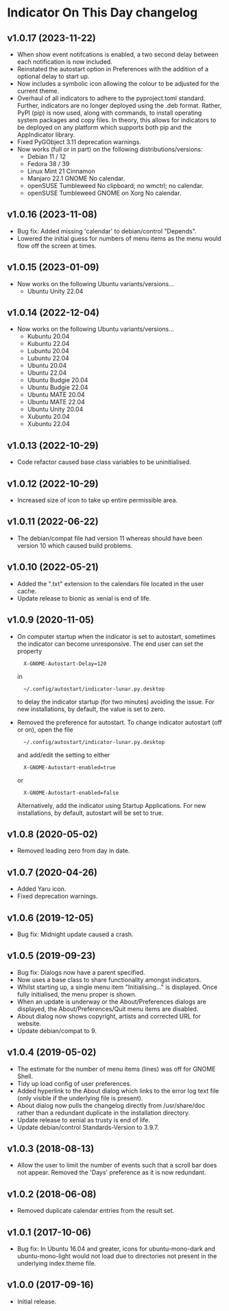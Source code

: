 # Indicator On This Day changelog

## v1.0.17 (2023-11-22)

- When show event notifcations is enabled, a two second delay between each notification is now included.
- Reinstated the autostart option in Preferences with the addition of a optional delay to start up.
- Now includes a symbolic icon allowing the colour to be adjusted for the current theme.
- Overhaul of all indicators to adhere to the pyproject.toml standard.  Further, indicators are no longer deployed using the .deb format.  Rather, PyPI (pip) is now used, along with commands, to install operating system packages and copy files.  In theory, this allows for indicators to be deployed on any platform which supports both pip and the AppIndicator library.
- Fixed PyGObject 3.11 deprecation warnings.
- Now works (full or in part) on the following distributions/versions:
  - Debian 11 / 12
  - Fedora 38 / 39
  - Linux Mint 21 Cinnamon
  - Manjaro 22.1 GNOME No calendar.
  - openSUSE Tumbleweed No clipboard; no wmctrl; no calendar.
  - openSUSE Tumbleweed GNOME on Xorg No calendar.


## v1.0.16 (2023-11-08)

- Bug fix: Added missing 'calendar' to debian/control "Depends".
- Lowered the initial guess for numbers of menu items as the menu would flow off the screen at times.


## v1.0.15 (2023-01-09)

- Now works on the following Ubuntu variants/versions...
  - Ubuntu Unity 22.04


## v1.0.14 (2022-12-04)

- Now works on the following Ubuntu variants/versions...
  - Kubuntu 20.04
  - Kubuntu 22.04
  - Lubuntu 20.04
  - Lubuntu 22.04
  - Ubuntu 20.04
  - Ubuntu 22.04
  - Ubuntu Budgie 20.04
  - Ubuntu Budgie 22.04
  - Ubuntu MATE 20.04
  - Ubuntu MATE 22.04
  - Ubuntu Unity 20.04
  - Xubuntu 20.04
  - Xubuntu 22.04


## v1.0.13 (2022-10-29)

- Code refactor caused base class variables to be uninitialised.


## v1.0.12 (2022-10-29)

- Increased size of icon to take up entire permissible area.


## v1.0.11 (2022-06-22)

- The debian/compat file had version 11 whereas should have been version 10 which caused build problems.


## v1.0.10 (2022-05-21)

- Added the ".txt" extension to the calendars file located in the user cache.
- Update release to bionic as xenial is end of life.


## v1.0.9 (2020-11-05)

- On computer startup when the indicator is set to autostart, sometimes the indicator can become unresponsive. The end user can set the property

        X-GNOME-Autostart-Delay=120
    in

        ~/.config/autostart/indicator-lunar.py.desktop

    to delay the indicator startup (for two minutes) avoiding the issue. For new installations, by default, the value is set to zero.
- Removed the preference for autostart. To change indicator autostart (off or on), open the file

        ~/.config/autostart/indicator-lunar.py.desktop

    and add/edit the setting to either

        X-GNOME-Autostart-enabled=true

    or

        X-GNOME-Autostart-enabled=false

    Alternatively, add the indicator using Startup Applications. For new installations, by default, autostart will be set to true.


## v1.0.8 (2020-05-02)

- Removed leading zero from day in date.


## v1.0.7 (2020-04-26)

- Added Yaru icon.
- Fixed deprecation warnings.


## v1.0.6 (2019-12-05)

- Bug fix: Midnight update caused a crash.


## v1.0.5 (2019-09-23)

- Bug fix: Dialogs now have a parent specified.
- Now uses a base class to share functionality amongst indicators.
- Whilst starting up, a single menu item "Initialising..." is displayed. Once fully initialised, the menu proper is shown.
- When an update is underway or the About/Preferences dialogs are displayed, the About/Preferences/Quit menu items are disabled.
- About dialog now shows copyright, artists and corrected URL for website.
- Update debian/compat to 9.


## v1.0.4 (2019-05-02)

- The estimate for the number of menu items (lines) was off for GNOME Shell.
- Tidy up load config of user preferences.
- Added hyperlink to the About dialog which links to the error log text file (only visible if the underlying file is present).
- About dialog now pulls the changelog directly from /usr/share/doc rather than a redundant duplicate in the installation directory.
- Update release to xenial as trusty is end of life.
- Update debian/control Standards-Version to 3.9.7.


## v1.0.3 (2018-08-13)

- Allow the user to limit the number of events such that a scroll bar does not appear.  Removed the 'Days' preference as it is now redundant.


## v1.0.2 (2018-06-08)

- Removed duplicate calendar entries from the result set.


## v1.0.1 (2017-10-06)

- Bug fix: In Ubuntu 16.04 and greater, icons for ubuntu-mono-dark and ubuntu-mono-light would not load due to directories not present in the underlying index.theme file.


## v1.0.0 (2017-09-16)

- Initial release.

